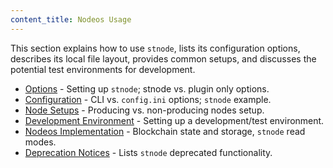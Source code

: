 ```yaml
---
content_title: Nodeos Usage
---
```


This section explains how to use `stnode`, lists its configuration options, describes its local file layout, provides common setups, and discusses the potential test environments for development.

* [Options](00_nodeos-options.md) - Setting up `stnode`; stnode vs. plugin only options.
* [Configuration](01_nodeos-configuration.md) - CLI vs. `config.ini` options; `stnode` example.
* [Node Setups](02_node-setups/index.md) - Producing vs. non-producing nodes setup.
* [Development Environment](03_development-environment/index.md) - Setting up a development/test environment.
* [Nodeos Implementation](05_nodeos-implementation.md) - Blockchain state and storage, `stnode` read modes.
* [Deprecation Notices](https://github.com/Stinger/eos/issues/7597) - Lists `stnode` deprecated functionality.
